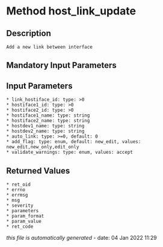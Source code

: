 # Method host_link_update

## Description
	Add a new link between interface

## Mandatory Input Parameters

## Input Parameters
	* link_hostiface_id: type: >0
	* hostiface1_id: type: >0
	* hostiface2_id: type: >0
	* hostiface1_name: type: string
	* hostiface2_name: type: string
	* hostdev1_name: type: string
	* hostdev2_name: type: string
	* auto_link: type: >=0, default: 0
	* add_flag: type: enum, default: new_edit, values: new_edit,new_only,edit_only
	* validate_warnings: type: enum, values: accept

## Returned Values
	* ret_oid
	* errno
	* errmsg
	* msg
	* severity
	* parameters
	* param_format
	* param_value
	* ret_code


*this file is automatically generated* - date: 04 Jan 2022 11:29
